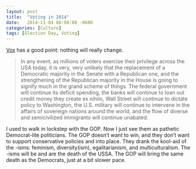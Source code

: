 ```yaml
---
layout: post
title:  "Voting in 2014"
date:   2014-11-04 08:00:00 -0600
categories: [Culture]
tags: [Election Day, Voting]
---
```


[Vox](http://voxday.blogspot.com/2014/11/election-day.html) has a good point: nothing will really change.

> In any event, as millions of voters exercise their privilege across the USA today, it is very, very unlikely that the replacement of a Democratic majority in the Senate with a Republican one, and the strengthening of the Republican majority in the House is going to signify much in the grand scheme of things. The federal government will continue its deficit spending, the banks will continue to loan out credit money they create ex nihilo, Wall Street will continue to dictate policy to Washington, the U.S. military will continue to intervene in the affairs of sovereign nations around the world, and the flow of diverse and semicivilized immigrants will continue unabated.

I used to walk in lockstep with the GOP. Now I just see them as pathetic Democrat-lite politicians. The GOP doesn’t want to win, and they don’t want to support conservative policies and into place. They drank the kool-aid of the -isms: feminism, diversity(ism), egalitarianism, and multiculturalism. The -isms will be and are the death of the USSA. The GOP will bring the same death as the Democrats, just at a bit slower pace.
